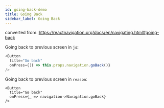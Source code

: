```yaml
---
id: going-back-demo
title: Going Back
sidebar_label: Going Back
---
```


converted from: <https://reactnavigation.org/docs/en/navigating.html#going-back>

Going back to previous screen in `js`:

```js
<Button
  title="Go back"
  onPress={() => this.props.navigation.goBack()}
/>
```

Going back to previous screen in `reason`:

```reason
<Button
  title="Go back"
  onPress={_ => navigation->Navigation.goBack}
/>
```
